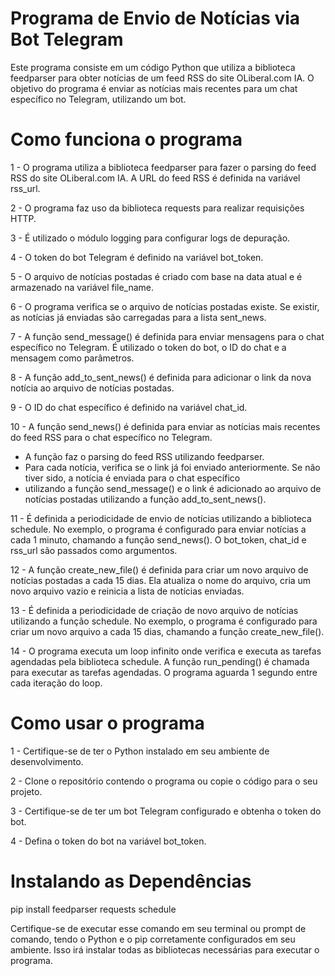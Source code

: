 # Programa de Envio de Notícias via Bot Telegram

Este programa consiste em um código Python que utiliza a biblioteca feedparser para obter notícias de um feed RSS do site OLiberal.com IA. O objetivo do programa é enviar as notícias mais recentes para um chat específico no Telegram, utilizando um bot.

# Como funciona o programa

1 - O programa utiliza a biblioteca feedparser para fazer o parsing do feed RSS do site OLiberal.com IA. A URL do feed RSS é definida na variável rss_url.

2 - O programa faz uso da biblioteca requests para realizar requisições HTTP.

3 - É utilizado o módulo logging para configurar logs de depuração.

4 - O token do bot Telegram é definido na variável bot_token.

5 - O arquivo de notícias postadas é criado com base na data atual e é armazenado na variável file_name.

6 - O programa verifica se o arquivo de notícias postadas existe. Se existir, as notícias já enviadas são carregadas para a lista sent_news.

7 - A função send_message() é definida para enviar mensagens para o chat específico no Telegram. É utilizado o token do bot, o ID do chat e a mensagem como parâmetros.

8 - A função add_to_sent_news() é definida para adicionar o link da nova notícia ao arquivo de notícias postadas.

9 - O ID do chat específico é definido na variável chat_id.

10 - A função send_news() é definida para enviar as notícias mais recentes do feed RSS para o chat específico no Telegram.

- A função faz o parsing do feed RSS utilizando feedparser.
- Para cada notícia, verifica se o link já foi enviado anteriormente. Se não tiver sido, a notícia é enviada para o chat específico 
- utilizando a função send_message() e o link é adicionado ao arquivo de notícias postadas utilizando a função add_to_sent_news().

11 - É definida a periodicidade de envio de notícias utilizando a biblioteca schedule. No exemplo, o programa é configurado para enviar notícias a cada 1 minuto, chamando a função send_news(). O bot_token, chat_id e rss_url são passados como argumentos.

12 - A função create_new_file() é definida para criar um novo arquivo de notícias postadas a cada 15 dias. Ela atualiza o nome do arquivo, cria um novo arquivo vazio e reinicia a lista de notícias enviadas.

13 - É definida a periodicidade de criação de novo arquivo de notícias utilizando a função schedule. No exemplo, o programa é configurado para criar um novo arquivo a cada 15 dias, chamando a função create_new_file().

14 - O programa executa um loop infinito onde verifica e executa as tarefas agendadas pela biblioteca schedule. A função run_pending() é chamada para executar as tarefas agendadas. O programa aguarda 1 segundo entre cada iteração do loop.

# Como usar o programa

1 - Certifique-se de ter o Python instalado em seu ambiente de desenvolvimento.

2 - Clone o repositório contendo o programa ou copie o código para o seu projeto.

3 - Certifique-se de ter um bot Telegram configurado e obtenha o token do bot.

4 - Defina o token do bot na variável bot_token.

# Instalando as Dependências

pip install feedparser requests schedule

Certifique-se de executar esse comando em seu terminal ou prompt de comando, tendo o Python e o pip corretamente configurados em seu ambiente. Isso irá instalar todas as bibliotecas necessárias para executar o programa.
